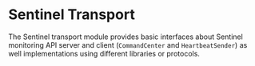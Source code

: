 # Sentinel Transport

The Sentinel transport module provides basic interfaces about Sentinel monitoring API server and client
(`CommandCenter` and `HeartbeatSender`) as well implementations using different libraries or protocols.
